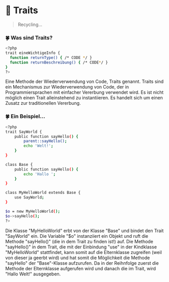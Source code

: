 # :ghost: Traits

> Recycling...

### :four_leaf_clover: Was sind Traits?
```sh
<?php
trait eineWichtigeInfo {
  function returnType() { /* CODE */ }
  function returnBeschreibung() { /* CODE*/ }
}
?>
```

Eine Methode der Wiederverwendung von Code, Traits genannt. Traits sind ein Mechanismus zur Wiederverwendung von Code, der in Programmiersprachen mit einfacher Vererbung verwendet wird.  Es ist nicht möglich einen Trait alleinstehend zu instantiieren. Es handelt sich um einen Zusatz zur traditionellen Vererbung.

### :four_leaf_clover: Ein Beispiel...

```sh
<?php
trait SayWorld {
    public function sayHello() {
        parent::sayHello();
        echo 'Welt!';
    }
}

class Base {
    public function sayHello() {
        echo 'Hallo ';
    }
}

class MyHelloWorld extends Base {
    use SayWorld;
}

$o = new MyHelloWorld();
$o->sayHello();
?>
```

Die Klasse "MyHelloWorld" erbt von der Klasse "Base" und bindet den Trait "SayWorld" ein. Die Variable "$o" instanziiert ein Objekt und ruft die Methode "sayHello()" (die in dem Trait zu finden ist!) auf.
Die Methode "sayHello()" in dem Trait, die mit der Einbindung "use" in der Kindklasse "MyHelloWorld" stattfindet, kann somit auf die Elternklasse zugreifen (weil von dieser ja geerbt wird) und hat somit die Möglichkeit die Methode "sayHello" der "Base"-Klasse aufzurufen.
Da in der Reihnfolge zuerst die Methode der Elternklasse aufgerufen wird und danach die im Trait, wird "Hallo Welt!" ausgegeben.
